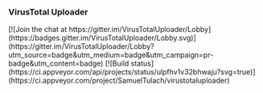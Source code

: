 <p align="center">
<h3>VirusTotal Uploader</h3>
[![Join the chat at https://gitter.im/VirusTotalUploader/Lobby](https://badges.gitter.im/VirusTotalUploader/Lobby.svg)](https://gitter.im/VirusTotalUploader/Lobby?utm_source=badge&utm_medium=badge&utm_campaign=pr-badge&utm_content=badge) [![Build status](https://ci.appveyor.com/api/projects/status/ulpfhv1v32bhwaju?svg=true)](https://ci.appveyor.com/project/SamuelTulach/virustotaluploader)
</p>

